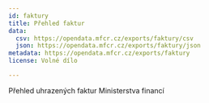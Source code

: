 ```yaml
---
id: faktury
title: Přehled faktur
data:
  csv: https://opendata.mfcr.cz/exports/faktury/csv    
  json: https://opendata.mfcr.cz/exports/faktury/json   
metadata: https://opendata.mfcr.cz/exports/faktury
license: Volné dílo

---
```


Přehled uhrazených faktur Ministerstva financí
